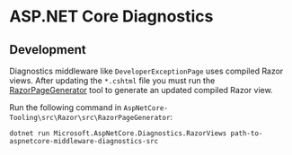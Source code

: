 ASP.NET Core Diagnostics
===

## Development

Diagnostics middleware like `DeveloperExceptionPage` uses compiled Razor views. After updating the `*.cshtml` file you must run the [RazorPageGenerator](https://github.com/aspnet/AspNetCore-Tooling/tree/master/src/Razor/src/RazorPageGenerator) tool to generate an updated compiled Razor view.

Run the following command in `AspNetCore-Tooling\src\Razor\src\RazorPageGenerator`:

```
dotnet run Microsoft.AspNetCore.Diagnostics.RazorViews path-to-aspnetcore-middleware-diagnostics-src
```